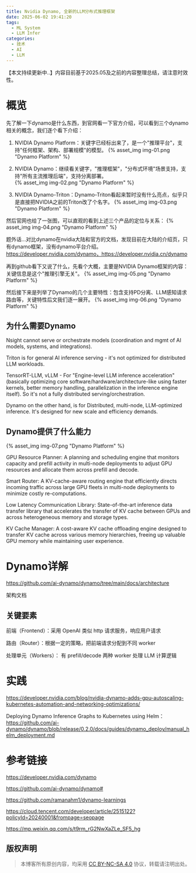 ```yaml
---
title: Nvidia Dynamo, 全新的LLM分布式推理框架
date: 2025-06-02 19:41:20
tags:
  - ML System
  - LLM Infer
categories:
  - 技术
  - AI
  - LLM
---
```


【本文持续更新中..】内容目前基于2025.05及之前的内容整理总结，请注意时效性。

# 概览

先了解一下dynamo是什么东西，到官网看一下官方介绍，可以看到三个dynamo相关的概念，我们逐个看下介绍：


1. NVIDIA Dynamo Platform：关键字已经标出来了，是一个"推理平台"，支持"任何框架、架构、部署规模"的模型。
{% asset_img img-01.png "Dynamo Platform" %}


2. NVIDIA Dynamo：继续看关键字，"推理框架"，"分布式环境"场景支持，支持"所有主流推理后端"，支持分离部署。  
{% asset_img img-02.png "Dynamo Platform" %}


3. NVIDIA Dynamo-Triton：Dynamo-Triton看起来暂时没有什么亮点，似乎只是直接把NVIDIA之前的Triton改了个名字。 
{% asset_img img-03.png "Dynamo Platform" %}


然后官网也给了一张图，可以直观的看到上述三个产品的定位与关系：
{% asset_img img-04.png "Dynamo Platform" %}


题外话…对比dynamo在nvidia大陆和官方的文档，发现目前在大陆的介绍页，只有dynamo框架，没有dynamo平台介绍。
https://developer.nvidia.com/dynamo，https://developer.nvidia.cn/dynamo

再到github看下又说了什么，先看个大概，主要是NVIDIA Dynamo框架的内容：关键信息是这个"推理引擎无关"。
{% asset_img img-05.png "Dynamo Platform" %}
 

然后接下来是列举了Dynamo的几个主要特性：包含支持PD分离、LLM感知请求路由等，关键特性后文我们逐一展开。
{% asset_img img-06.png "Dynamo Platform" %}
 

## 为什么需要Dynamo

Nsight cannot serve or orchestrate models (coordination and mgmt of AI models, systems, and integrations).

Triton is for general AI inference serving - it's not optimized for distributed LLM workloads.

TensorRT-LLM, vLLM - For "Engine-level LLM inference acceleration" (basically optimizing core software/hardware/architecture-like using faster kernels, better memory handling, parallelization in the inference engine itself). So it's not a fully distributed serving/orchestration.

Dynamo on the other hand, is for Distributed, multi-node, LLM-optimized inference. It's designed for new scale and efficiency demands.

## Dynamo提供了什么能力

{% asset_img img-07.png "Dynamo Platform" %}

GPU Resource Planner: A planning and scheduling engine that monitors capacity and prefill activity in multi-node deployments to adjust GPU resources and allocate them across prefill and decode.

Smart Router: A KV-cache-aware routing engine that efficiently directs incoming traffic across large GPU fleets in multi-node deployments to minimize costly re-computations.

Low Latency Communication Library: State-of-the-art inference data transfer library that accelerates the transfer of KV cache between GPUs and across heterogeneous memory and storage types.

KV Cache Manager: A cost-aware KV cache offloading engine designed to transfer KV cache across various memory hierarchies, freeing up valuable GPU memory while maintaining user experience.

# Dynamo详解

https://github.com/ai-dynamo/dynamo/tree/main/docs/architecture

架构文档

## 关键要素


前端（Frontend）：采用 OpenAI 类似 http 请求服务，响应用户请求

路由（Router）：根据一定的策略，把前端请求分配到不同 worker

处理单元（Workers）： 有 prefill/decode 两种 worker 处理 LLM 计算逻辑


# 实践

https://developer.nvidia.com/blog/nvidia-dynamo-adds-gpu-autoscaling-kubernetes-automation-and-networking-optimizations/

Deploying Dynamo Inference Graphs to Kubernetes using Helm：https://github.com/ai-dynamo/dynamo/blob/release/0.2.0/docs/guides/dynamo_deploy/manual_helm_deployment.md

# 参考链接

https://developer.nvidia.com/dynamo

https://github.com/ai-dynamo/dynamo#

https://github.com/ramanahm1/dynamo-learnings

https://cloud.tencent.com/developer/article/2515122?policyId=20240001&frompage=seopage

https://mp.weixin.qq.com/s/t9rm_rG2NwXaZLe_SF5_hg


## 版权声明

> 本博客所有原创内容，均采用 [CC BY-NC-SA 4.0](https://creativecommons.org/licenses/by-nc-sa/4.0/deed.zh) 协议，转载请注明出处。
